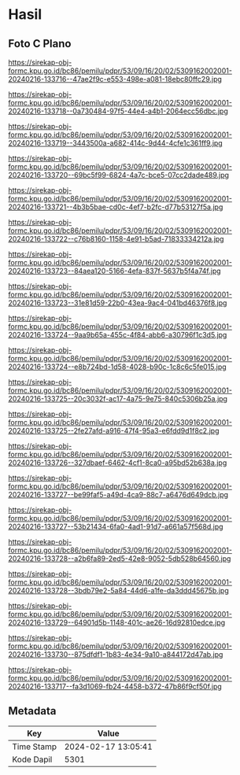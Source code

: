 # Hasil

## Foto C Plano

https://sirekap-obj-formc.kpu.go.id/bc86/pemilu/pdpr/53/09/16/20/02/5309162002001-20240216-133716--47ae2f9c-e553-498e-a081-18ebc80ffc29.jpg

https://sirekap-obj-formc.kpu.go.id/bc86/pemilu/pdpr/53/09/16/20/02/5309162002001-20240216-133718--0a730484-97f5-44e4-a4b1-2064ecc56dbc.jpg

https://sirekap-obj-formc.kpu.go.id/bc86/pemilu/pdpr/53/09/16/20/02/5309162002001-20240216-133719--3443500a-a682-414c-9d44-4cfe1c361ff9.jpg

https://sirekap-obj-formc.kpu.go.id/bc86/pemilu/pdpr/53/09/16/20/02/5309162002001-20240216-133720--69bc5f99-6824-4a7c-bce5-07cc2dade489.jpg

https://sirekap-obj-formc.kpu.go.id/bc86/pemilu/pdpr/53/09/16/20/02/5309162002001-20240216-133721--4b3b5bae-cd0c-4ef7-b2fc-d77b53127f5a.jpg

https://sirekap-obj-formc.kpu.go.id/bc86/pemilu/pdpr/53/09/16/20/02/5309162002001-20240216-133722--c76b8160-1158-4e91-b5ad-71833334212a.jpg

https://sirekap-obj-formc.kpu.go.id/bc86/pemilu/pdpr/53/09/16/20/02/5309162002001-20240216-133723--84aea120-5166-4efa-837f-5637b5f4a74f.jpg

https://sirekap-obj-formc.kpu.go.id/bc86/pemilu/pdpr/53/09/16/20/02/5309162002001-20240216-133723--31e81d59-22b0-43ea-9ac4-041bd46376f8.jpg

https://sirekap-obj-formc.kpu.go.id/bc86/pemilu/pdpr/53/09/16/20/02/5309162002001-20240216-133724--9aa9b65a-455c-4f84-abb6-a30796f1c3d5.jpg

https://sirekap-obj-formc.kpu.go.id/bc86/pemilu/pdpr/53/09/16/20/02/5309162002001-20240216-133724--e8b724bd-1d58-4028-b90c-1c8c6c5fe015.jpg

https://sirekap-obj-formc.kpu.go.id/bc86/pemilu/pdpr/53/09/16/20/02/5309162002001-20240216-133725--20c3032f-ac17-4a75-9e75-840c5306b25a.jpg

https://sirekap-obj-formc.kpu.go.id/bc86/pemilu/pdpr/53/09/16/20/02/5309162002001-20240216-133725--2fe27afd-a916-47f4-95a3-e6fdd9d1f8c2.jpg

https://sirekap-obj-formc.kpu.go.id/bc86/pemilu/pdpr/53/09/16/20/02/5309162002001-20240216-133726--327dbaef-6462-4cf1-8ca0-a95bd52b638a.jpg

https://sirekap-obj-formc.kpu.go.id/bc86/pemilu/pdpr/53/09/16/20/02/5309162002001-20240216-133727--be99faf5-a49d-4ca9-88c7-a6476d649dcb.jpg

https://sirekap-obj-formc.kpu.go.id/bc86/pemilu/pdpr/53/09/16/20/02/5309162002001-20240216-133727--53b21434-6fa0-4ad1-91d7-a661a57f568d.jpg

https://sirekap-obj-formc.kpu.go.id/bc86/pemilu/pdpr/53/09/16/20/02/5309162002001-20240216-133728--a2b6fa89-2ed5-42e8-9052-5db528b64560.jpg

https://sirekap-obj-formc.kpu.go.id/bc86/pemilu/pdpr/53/09/16/20/02/5309162002001-20240216-133728--3bdb79e2-5a84-44d6-a1fe-da3ddd45675b.jpg

https://sirekap-obj-formc.kpu.go.id/bc86/pemilu/pdpr/53/09/16/20/02/5309162002001-20240216-133729--64901d5b-1148-401c-ae26-16d92810edce.jpg

https://sirekap-obj-formc.kpu.go.id/bc86/pemilu/pdpr/53/09/16/20/02/5309162002001-20240216-133730--875dfdf1-1b83-4e34-9a10-a844172d47ab.jpg

https://sirekap-obj-formc.kpu.go.id/bc86/pemilu/pdpr/53/09/16/20/02/5309162002001-20240216-133717--fa3d1069-fb24-4458-b372-47b86f9cf50f.jpg


## Metadata

| Key        | Value               |
| ---------- | ------------------- |
| Time Stamp | 2024-02-17 13:05:41 |
| Kode Dapil | 5301                |



